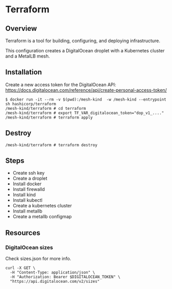 # Terraform 

## Overview

Terraform is a tool for building, configuring, and deploying infrastructure. 

This configuration creates a DigitalOcean droplet with a Kubernetes cluster and a MetalLB mesh.

## Installation
Create a new access token for the DigitalOcean API: https://docs.digitalocean.com/reference/api/create-personal-access-token/

```
$ docker run -it --rm -v $(pwd):/mesh-kind  -w /mesh-kind --entrypoint sh hashicorp/terraform
/mesh-kind/terraform # cd terraform
/mesh-kind/terraform # export TF_VAR_digitalocean_token="dop_v1_...."
/mesh-kind/terraform # terraform apply
```

## Destroy
```
/mesh-kind/terraform # terraform destroy
```

## Steps
* Create ssh key
* Create a droplet
* Install docker
* Install firewalld
* Install kind
* Install kubectl
* Create a kubernetes cluster
* Install metallb
* Create a metallb configmap


## Resources
### DigitalOcean sizes

Check sizes.json for more info.

```
curl -X GET \
  -H "Content-Type: application/json" \
  -H "Authorization: Bearer $DIGITALOCEAN_TOKEN" \
  "https://api.digitalocean.com/v2/sizes"

```